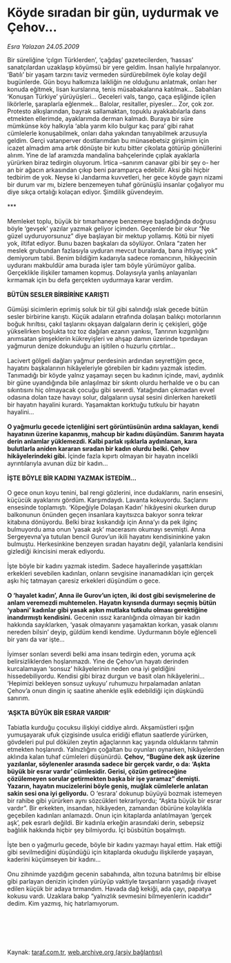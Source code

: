 # Köyde sıradan bir gün, uydurmak ve Çehov...

*Esra Yalazan 24.05.2009*

<div class="taraf_structure_2col_1zq">
<div class="margen_n">



 <p>Bir süreliğine ‘çılgın Türklerden’, ‘çağdaş’ gazetecilerden, ‘hassas’ sanatçılardan uzaklaşıp köyümsü bir yere geldim. İnsan haliyle hırpalanıyor. ‘Batılı’ bir yaşam tarzını taviz vermeden sürdürebilmek öyle kolay değil bugünlerde. Gün boyu halkımıza laikliğin ne olduğunu anlatmak, onları her konuda eğitmek, lisan kurslarına, tenis müsabakalarına katılmak... Sabahları ‘Konuşan Türkiye’ yürüyüşleri... Geceleri vals, tango, çaça eşliğinde içilen likörlerle, şaraplarla eğlenmek... Balolar, resitaller, piyesler... Zor, çok zor. Protesto alkışlarından, bayrak sallamaktan, topuklu ayakkabılarla dans etmekten ellerimde, ayaklarımda derman kalmadı. Buraya bir süre mümkünse köy halkıyla ‘abla yarım kilo bulgur kaç para’ gibi rahat cümlelerle konuşabilmek, onları daha yakından tanıyabilmek arzusuyla geldim. Gerçi vatanperver dostlarımdan bu münasebetsiz girişimim için icazet almadım ama artık dönüşte bir kutu bitter çikolata götürüp gönüllerini alırım. Yine de laf aramızda mandalina bahçelerinde çıplak ayaklarla yürürken biraz tedirgin oluyorum. İrtica –sanırım canavar gibi bir şey o- her an bir ağacın arkasından çıkıp beni paramparça edebilir. Aksi gibi hiçbir tedbirim de yok. Neyse ki Jandarma kuvvetleri, her gece köyde gayrı nizami bir durum var mı, bizlere benzemeyen tuhaf görünüşlü insanlar çoğalıyor mu diye sıkça ortalığı kolaçan ediyor. Şimdilik güvendeyim. <br/><br/>*** <br/><br/>Memleket toplu, büyük bir tımarhaneye benzemeye başladığında doğrusu böyle ‘gevşek’ yazılar yazmak geliyor içimden. Geçenlerde bir okur “Ne güzel uyduruyorsunuz” diye başlayan bir mektup yollamış. Kötü bir niyeti yok, iltifat ediyor. Bunu bazen başkaları da söylüyor. Onlara “zaten her meslek grubundan fazlasıyla uyduran mevcut buralarda, bana ihtiyaç yok” demiyorum tabii. Benim bildiğim kadarıyla sadece romancının, hikâyecinin uyduranı makbuldür ama burada işler tam böyle yürümüyor galiba. Gerçeklikle ilişkiler tamamen kopmuş. Dolayısıyla yanlış anlayanları kırmamak için bu defa gerçekten uydurmaya karar verdim. <b><br/><br/>BÜTÜN SESLER BİRBİRİNE KARIŞTI </b><br/><br/>Gümüşi sicimlerin eprimiş soluk bir tül gibi salındığı ıslak gecede bütün sesler birbirine karıştı. Küçük adaların etrafında dolaşan balıkçı motorlarının boğuk hırıltısı, çakıl taşlarını okşayan dalgaların derin iç çekişleri, göğe yükselirken boşlukta toz toz dağılan ezanın yankısı, Tanrının kızgınlığını anımsatan şimşeklerin kükreyişleri ve ahşap damın üzerinde tıpırdayan yağmurun denize dokunduğu an işitilen o huzurlu çıtırtılar... <br/><br/>Lacivert gölgeli dağları yağmur perdesinin ardından seyrettiğim gece, hayatını başkalarının hikâyeleriyle görebilen bir kadını yazmak istedim. Tanımadığı bir köyde yalnız yaşamayı seçen bu kadının içinde, mavi, aydınlık bir güne uyandığında bile anlaşılmaz bir sıkıntı olurdu herhalde ve o bu can sıkıntısını hiç olmayacak çocuğu gibi severdi. Yatağından çıkmadan evvel odasına dolan taze havayı solur, dalgaların uysal sesini dinlerken hareketli bir hayatın hayalini kurardı. Yaşamaktan korktuğu tutkulu bir hayatın hayalini...<b> <br/><br/>O yağmurlu gecede içtenliğini sert görüntüsünün ardına saklayan, kendi hayatının üzerine kapanmış, mahcup bir kadını düşündüm. Sanırım hayata derin anlamlar yüklemezdi. Kalbi parlak ışıklarla aydınlanan, kara bulutlarla aniden kararan sıradan bir kadın olurdu belki. Çehov hikâyelerindeki gibi. </b>İçinde fazla kıpırtı olmayan bir hayatın incelikli ayrıntılarıyla avunan düz bir kadın... <b><br/><br/>İŞTE BÖYLE BİR KADINI YAZMAK İSTEDİM...</b> <br/><br/>O gece onun koyu tenini, bal rengi gözlerini, ince dudaklarını, narin ensesini, küçücük ayaklarını gördüm. Karşımdaydı. Lavanta kokuyordu. Saçlarını ensesinde toplamıştı. ‘Köpeğiyle Dolaşan Kadın’ hikâyesini okurken durup balkonunun önünden geçen insanlara kayıtsızca bakıyor sonra tekrar kitabına dönüyordu. Belki biraz kıskandığı için Anna’yı da pek ilginç bulmuyordu ama onun ‘yasak aşk’ macerasını okumayı sevmişti. Anna Sergeyevna’ya tutulan bencil Gurov’un ikili hayatını kendisininkine yakın bulmuştu. Herkesinkine benzeyen sıradan hayatını değil, yalanlarla kendisini gizlediği ikincisini merak ediyordu. <br/><br/>İşte böyle bir kadını yazmak istedim. Sadece hayallerinde yaşattıkları erkekleri sevebilen kadınları, onların sevgisine inanamadıkları için gerçek aşkı hiç tatmayan çaresiz erkekleri düşündüm o gece. <b><br/><br/>O ‘hayalet kadın’, Anna ile Gurov’un içten, iki dost gibi sevişmelerine de anlam veremezdi muhtemelen. Hayatın kıyısında durmayı seçmiş bütün ‘yabani’ kadınlar gibi yasak aşkın mutlaka tutkulu olması gerektiğine inandırmıştı kendisini.</b> Gecenin ıssız karanlığında olmayan bir kadın hakkında sayıklarken, ‘yasak olmayanını yaşamaktan korkan, yasak olanını nereden bilsin’ deyip, güldüm kendi kendime. Uydurmanın böyle eğlenceli bir yanı da var işte... <br/><br/>İyimser sonları severdi belki ama insanı tedirgin eden, yoruma açık belirsizliklerden hoşlanmazdı. Yine de Çehov’un hayatı derinden kurcalamayan ‘sonsuz’ hikâyelerinin neden ona iyi geldiğini hissedebiliyordu. Kendisi gibi biraz durgun ve basit olan hikâyelerini... ‘Hepimizi bekleyen sonsuz uykuyu’ ruhumuzu hırpalamadan anlatan Çehov’a onun dingin iç saatine ahenkle eşlik edebildiği için düşkündü sanırım. <b><br/><br/>‘AŞKTA BÜYÜK BİR ESRAR VARDIR’</b> <br/><br/>Tabiatla kurduğu çocuksu ilişkiyi ciddiye alırdı. Akşamüstleri ışığın yumuşayarak ufuk çizgisinde usulca eridiği eflatun saatlerde yürürken, gövdeleri pul pul dökülen zeytin ağaçlarının kaç yaşında olduklarını tahmin etmekten hoşlanırdı. Yalnızlığını çoğaltan bu oyunları oynarken, hikâyelerden aklında kalan tuhaf cümleleri düşünürdü. <b>Çehov, “Bugüne dek aşk üzerine yazılanlar, söylenenler arasında sadece bir gerçek vardır, o da: ‘Aşkta büyük bir esrar vardır’ cümlesidir. Gerisi, çözüm getireceğine çözülemeyen sorular getirmekten başka bir işe yaramaz” demişti. Yazarın, hayatın mucizelerini böyle geniş, muğlak cümlelerle anlatan sakin sesi ona iyi geliyordu.</b> O ‘esrara’ dokunup büyüyü bozmak istemeyen bir rahibe gibi yürürken aynı sözcükleri tekrarlıyordu; “Aşkta büyük bir esrar vardır”. Bir erkekten, insandan, hikâyeden, zamandan öbürüne kolaylıkla geçebilen kadınları anlamazdı. Onun için kitaplarda anlatılmayan ‘gerçek aşk’, pek esrarlı değildi. Bir kadınla erkeğin arasındaki derin, sebepsiz bağlılık hakkında hiçbir şey bilmiyordu. İçi büsbütün boşalmıştı. <br/><br/>İşte ben o yağmurlu gecede, böyle bir kadını yazmayı hayal ettim. Hak ettiği gibi sevilmediğini düşündüğü için kitaplarda okuduğu ilişkilerde yaşayan, kaderini küçümseyen bir kadını... <br/><br/>Onu zihnimde yazdığım gecenin sabahında, altın tozuna batırılmış bir elbise gibi parlayan denizin içinden yürüyüp vaktiyle tavşanların yaşadığı rivayet edilen küçük bir adaya tırmandım. Havada dağ kekiği, ada çayı, papatya kokusu vardı. Uzaklara bakıp “yalnızlık sevmesini bilmeyenlerin icadıdır” dedim. Kim yazmış, hiç hatırlamıyorum.</p>
<br/>
<br/>
<br/>



<br/>


<div id="taraf_not">
</div>

</div>


</div>

Kaynak: [taraf.com.tr](http://www.taraf.com.tr:80/makale/5679.htm), [web.archive.org (arşiv bağlantısı)](http://web.archive.org/web/20090717035841/http://www.taraf.com.tr:80/makale/5679.htm)
